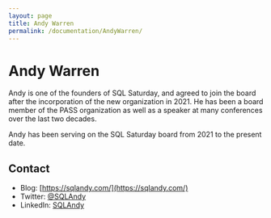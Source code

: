 ```yaml
---
layout: page
title: Andy Warren
permalink: /documentation/AndyWarren/
---
```

# Andy Warren
Andy is one of the founders of SQL Saturday, and agreed to join the board after the incorporation of the new organization in 2021. He has been a board member of the PASS organization as well as a speaker at many conferences over the last two decades.

Andy has been serving on the SQL Saturday board from 2021 to the present date.

## Contact
- Blog: [https://sqlandy.com/](https://sqlandy.com/)
- Twitter: [@SQLAndy](https://twitter.com/sqlandy)
- LinkedIn: [SQLAndy](https://www.linkedin.com/in/sqlandy/)
